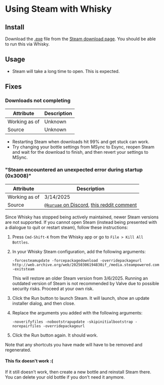 # Using Steam with Whisky

## Install

Download the [.exe](https://cdn.cloudflare.steamstatic.com/client/installer/SteamSetup.exe) file from the [Steam download page](https://store.steampowered.com/about/).
You should be able to run this via Whisky.

## Usage

- Steam will take a long time to open. This is expected.

## Fixes

### Downloads not completing

| Attribute | Description |
| --------- | ----------- |
| Working as of | Unknown |
| Source | Unknown |

- Restarting Steam when downloads hit 99% and get stuck can work.
- Try changing your bottle settings from MSync to Esync, reopen Steam and wait
  for the download to finish, and then revert your settings to MSync.

### "Steam encountered an unexpected error during startup (0x3008)"

| Attribute | Description |
| --------- | ----------- |
| Working as of | 3/14/2025 |
| Source | [`@kuruae` on Discord](https://discord.com/channels/1115955071549702235/1224176817372659774/1303823720179040326), [this reddit comment](https://www.reddit.com/r/macgaming/comments/1gl55mn/comment/lvt4hu2/) |

Since Whisky has stopped being actively maintained, newer Steam versions are not
supported. If you cannot open Steam (instead being presented with a dialogue to
quit or restart steam), follow these instructions:

1. Press `Cmd-Shift-K` from the Whisky app or go to `File > Kill All Bottles`.

2. In your Whisky Steam configuration, add the following arguments:

    ```
    -forcesteamupdate -forcepackagedownload -overridepackageurl http://web.archive.org/web/20250306194830if_/media.steampowered.com/client -exitsteam
    ```

    This will restore an older Steam version from 3/6/2025. Running an outdated
    version of Steam is not recommended by Valve due to possible security risks. Proceed at your own risk.

3. Click the Run button to launch Steam. It will launch, show an update
   installer dialog, and then close.

4. Replace the arguments you added with the following arguments:

    ```
    -noverifyfiles -nobootstrapupdate -skipinitialbootstrap -norepairfiles -overridepackageurl
    ```

5. Click the Run button again. It should work.

Note that any shortcuts you have made will have to be removed and regenerated.

#### This fix doesn't work :(

If it still doesn't work, then create a new bottle and reinstall Steam there.
You can delete your old bottle if you don't need it anymore.
